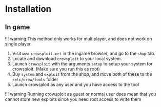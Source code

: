 # Installation

## In game
!!! warning
    This method only works for multiplayer, and does not work on single player.

1. Visit `www.crowsploit.net` in the ingame browser, and go to the `shop` tab.
2. Locate and download `crowsploit` to your local system.
3. Launch `crowsploit` with the arguments `setup` to setup your system for crowsploit. (Make sure you run this as root)
4. Buy `system` and `exploit` from the shop, and move both of these to the `/etc/crow/tools` folder
5. Launch crowsploit as any user and you have access to the tool

!!! warning
    Running crowsploit as guest or normal user does mean that you cannot store new exploits since you need root access to write them
